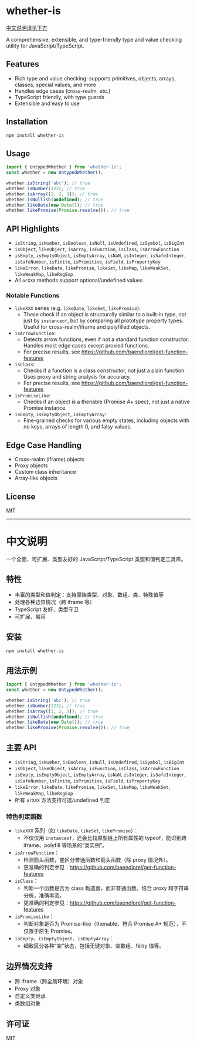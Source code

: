 # whether-is

[中文说明请见下方](#中文说明)

A comprehensive, extensible, and type-friendly type and value checking utility for JavaScript/TypeScript.

## Features

- Rich type and value checking: supports primitives, objects, arrays, classes, special values, and more
- Handles edge cases (cross-realm, etc.)
- TypeScript friendly, with type guards
- Extensible and easy to use

## Installation

```bash
npm install whether-is
```

## Usage

```ts
import { UntypedWhether } from 'whether-is';
const whether = new UntypedWhether();

whether.isString('abc'); // true
whether.isNumber(123); // true
whether.isArray([1, 2, 3]); // true
whether.isNullish(undefined); // true
whether.likeDate(new Date()); // true
whether.likePromise(Promise.resolve()); // true
```

## API Highlights

- `isString`, `isNumber`, `isBoolean`, `isNull`, `isUndefined`, `isSymbol`, `isBigInt`
- `isObject`, `likeObject`, `isArray`, `isFunction`, `isClass`, `isArrowFunction`
- `isEmpty`, `isEmptyObject`, `isEmptyArray`, `isNaN`, `isInteger`, `isSafeInteger`, `isSafeNumber`, `isFinite`, `isPrimitive`, `isField`, `isPropertyKey`
- `likeError`, `likeDate`, `likePromise`, `likeSet`, `likeMap`, `likeWeakSet`, `likeWeakMap`, `likeRegExp`
- All `orXXX` methods support optional/undefined values

### Notable Functions

- `likeXXX` series (e.g. `likeDate`, `likeSet`, `likePromise`):
  - These check if an object is structurally similar to a built-in type, not just by `instanceof`, but by comparing all prototype property types. Useful for cross-realm/iframe and polyfilled objects.
- `isArrowFunction`:
  - Detects arrow functions, even if not a standard function constructor. Handles most edge cases except proxied functions.
  - For precise results, see https://github.com/baendlorel/get-function-features
- `isClass`:
  - Checks if a function is a class constructor, not just a plain function. Uses proxy and string analysis for accuracy.
  - For precise results, see https://github.com/baendlorel/get-function-features
- `isPromiseLike`:
  - Checks if an object is a thenable (Promise A+ spec), not just a native Promise instance.
- `isEmpty`, `isEmptyObject`, `isEmptyArray`:
  - Fine-grained checks for various empty states, including objects with no keys, arrays of length 0, and falsy values.

## Edge Case Handling

- Cross-realm (iframe) objects
- Proxy objects
- Custom class inheritance
- Array-like objects

## License

MIT

---

# 中文说明

一个全面、可扩展、类型友好的 JavaScript/TypeScript 类型和值判定工具库。

## 特性

- 丰富的类型和值判定：支持原始类型、对象、数组、类、特殊值等
- 处理各种边界情况（跨 iframe 等）
- TypeScript 友好，类型守卫
- 可扩展、易用

## 安装

```bash
npm install whether-is
```

## 用法示例

```ts
import { UntypedWhether } from 'whether-is';
const whether = new UntypedWhether();

whether.isString('abc'); // true
whether.isNumber(123); // true
whether.isArray([1, 2, 3]); // true
whether.isNullish(undefined); // true
whether.likeDate(new Date()); // true
whether.likePromise(Promise.resolve()); // true
```

## 主要 API

- `isString`, `isNumber`, `isBoolean`, `isNull`, `isUndefined`, `isSymbol`, `isBigInt`
- `isObject`, `likeObject`, `isArray`, `isFunction`, `isClass`, `isArrowFunction`
- `isEmpty`, `isEmptyObject`, `isEmptyArray`, `isNaN`, `isInteger`, `isSafeInteger`, `isSafeNumber`, `isFinite`, `isPrimitive`, `isField`, `isPropertyKey`
- `likeError`, `likeDate`, `likePromise`, `likeSet`, `likeMap`, `likeWeakSet`, `likeWeakMap`, `likeRegExp`
- 所有 `orXXX` 方法支持可选/undefined 判定

### 特色判定函数

- `likeXXX` 系列（如 `likeDate`, `likeSet`, `likePromise`）：
  - 不仅仅用 `instanceof`，还会比较原型链上所有属性的 typeof，能识别跨 iframe、polyfill 等场景的“类实例”。
- `isArrowFunction`：
  - 检测箭头函数，能区分普通函数和箭头函数（除 proxy 情况外）。
  - 更准确的判定参见：https://github.com/baendlorel/get-function-features
- `isClass`：
  - 判断一个函数是否为 class 构造器，而非普通函数。结合 proxy 和字符串分析，准确率高。
  - 更准确的判定参见：https://github.com/baendlorel/get-function-features
- `isPromiseLike`：
  - 判断对象是否为 Promise-like（thenable，符合 Promise A+ 规范），不仅限于原生 Promise。
- `isEmpty`、`isEmptyObject`、`isEmptyArray`：
  - 细致区分各种“空”状态，包括无键对象、空数组、falsy 值等。

## 边界情况支持

- 跨 iframe（跨全局环境）对象
- Proxy 对象
- 自定义类继承
- 类数组对象

## 许可证

MIT
